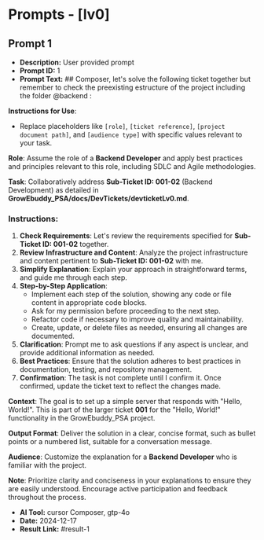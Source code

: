 # Prompts - [lv0]

## Prompt 1
* **Description:** User provided prompt
* **Prompt ID:** 1
* **Prompt Text:** ## Composer, let's solve the following ticket together but remember to check the preexisting estructure of the project including the folder @backend  :

**Instructions for Use**: 
- Replace placeholders like `[role]`, `[ticket reference]`, `[project document path]`, and `[audience type]` with specific values relevant to your task.

**Role**: Assume the role of a **Backend Developer** and apply best practices and principles relevant to this role, including SDLC and Agile methodologies.

**Task**: Collaboratively address **Sub-Ticket ID: 001-02** (Backend Development) as detailed in **GrowEbuddy_PSA/docs/DevTickets/devticketLv0.md**.

### Instructions:

1. **Check Requirements**: Let's review the requirements specified for **Sub-Ticket ID: 001-02** together.
2. **Review Infrastructure and Content**: Analyze the project infrastructure and content pertinent to **Sub-Ticket ID: 001-02** with me.
3. **Simplify Explanation**: Explain your approach in straightforward terms, and guide me through each step.
4. **Step-by-Step Application**: 
   - Implement each step of the solution, showing any code or file content in appropriate code blocks.
   - Ask for my permission before proceeding to the next step.
   - Refactor code if necessary to improve quality and maintainability.
   - Create, update, or delete files as needed, ensuring all changes are documented.
5. **Clarification**: Prompt me to ask questions if any aspect is unclear, and provide additional information as needed.
6. **Best Practices**: Ensure that the solution adheres to best practices in documentation, testing, and repository management.
7. **Confirmation**: The task is not complete until I confirm it. Once confirmed, update the ticket text to reflect the changes made.

**Context**: The goal is to set up a simple server that responds with "Hello, World!". This is part of the larger ticket **001** for the "Hello, World!" functionality in the GrowEbuddy_PSA project.

**Output Format**: Deliver the solution in a clear, concise format, such as bullet points or a numbered list, suitable for a conversation message.

**Audience**: Customize the explanation for a **Backend Developer** who is familiar with the project.

**Note**: Prioritize clarity and conciseness in your explanations to ensure they are easily understood. Encourage active participation and feedback throughout the process.
* **AI Tool:** cursor Composer, gtp-4o
* **Date:** 2024-12-17
* **Result Link:** #result-1

